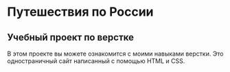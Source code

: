Путешествия по России
===
Учебный проект по верстке
---
В этом проекте вы можете ознакомится с моими навыками верстки. Это одностраничный сайт написанный с помощью HTML и CSS. 
